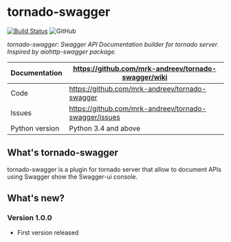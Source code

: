 tornado-swagger
===============

[![Build Status](https://travis-ci.org/mrk-andreev/tornado-swagger.svg?branch=master)](https://travis-ci.org/mrk-andreev/tornado-swagger)
![GitHub](https://img.shields.io/github/license/mrk-andreev/tornado-swagger.svg)

*tornado-swagger: Swagger API Documentation builder for tornado server. Inspired by aiohttp-swagger package.*

Documentation |  https://github.com/mrk-andreev/tornado-swagger/wiki
------------- | -------------------------------------------------
Code | https://github.com/mrk-andreev/tornado-swagger
Issues | https://github.com/mrk-andreev/tornado-swagger/issues
Python version | Python 3.4 and above

What's tornado-swagger
----------------------

tornado-swagger is a plugin for tornado server that allow to document APIs using Swagger show the Swagger-ui console.

What's new?
-----------

### Version 1.0.0

- First version released
